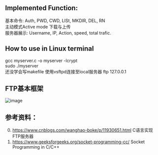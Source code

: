 ## Implemented Function:
基本命令: Auth, PWD, CWD, LISt, MKDIR, DEL, RN <br>
主动模式Active mode 下载与上传 <br>
服务器展示: Username, IP, Action, speed, total trafic. <br>

## How to use in Linux terminal
gcc myserver.c -o myserver -lcrypt  <br>
sudo ./myserver  <br>
还没学会写makefile
使用vsftpd连接至local服务器 ftp 127.0.0.1 <br>

## FTP基本框架
 ![image](https://user-images.githubusercontent.com/56614895/121205636-6c2fce80-c8aa-11eb-805b-b0f93569c887.png)

## 参考资料：
0. https://www.cnblogs.com/wanghao-boke/p/11930651.html C语言实现FTP服务器 
1. https://www.geeksforgeeks.org/socket-programming-cc/ Socket Programming in C/C++ 
